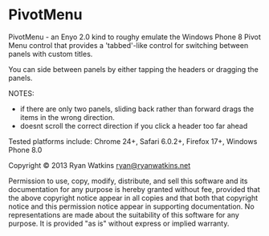 PivotMenu
=========

PivotMenu - an Enyo 2.0 kind to roughy emulate the Windows Phone 8 Pivot Menu control that provides a 'tabbed'-like control for switching between panels with custom titles.

You can side between panels by either tapping the headers or dragging the panels.


NOTES:

- if there are only two panels, sliding back rather than forward drags the items in the wrong direction.
- doesnt scroll the correct direction if you click a header too far ahead

Tested platforms include: Chrome 24+, Safari 6.0.2+, Firefox 17+, Windows Phone 8.0

Copyright © 2013 Ryan Watkins <ryan@ryanwatkins.net>

Permission to use, copy, modify, distribute, and sell this software and its documentation for any purpose is hereby granted without fee, provided that the above copyright notice appear in all copies and that both that copyright notice and this permission notice appear in supporting documentation. No representations are made about the suitability of this software for any purpose. It is provided "as is" without express or implied warranty.